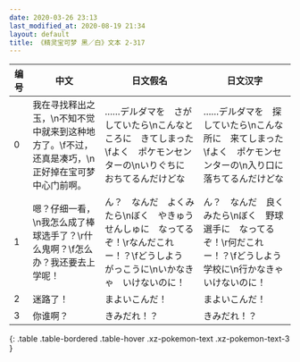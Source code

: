 ```yaml
---
date: 2020-03-26 23:13
last_modified_at: 2020-08-19 21:34
layout: default
title: 《精灵宝可梦 黑／白》文本 2-317
---
```

| 编号 | 中文 | 日文假名 | 日文汉字 |
| ---- | ---- | ---- | --- |
| 0 | 我在寻找释出之玉，\n不知不觉中就来到这种地方了。\f不过，还真是凑巧，\n正好掉在宝可梦中心门前啊。 | ……デルダマを　さがしていたら\nこんなところに　きてしまった\fよく　ポケモンセンターの\nいりぐちに　おちてるんだけどな | ……デルダマを　探していたら\nこんな所に　来てしまった\fよく　ポケモンセンターの\n入り口に　落ちてるんだけどな |
| 1 | 嗯？仔细一看，\n我怎么成了棒球选手了？\r什么鬼啊？\f怎么办？我还要去上学呢！ | ん？　なんだ　よくみたら\nぼく　やきゅうせんしゅに　なってるぞ！\rなんだこれー！？\fどうしよう　がっこうに\nいかなきゃ　いけないのに！ | ん？　なんだ　良くみたら\nぼく　野球選手に　なってるぞ！\r何だこれー！？\fどうしよう　学校に\n行かなきゃ　いけないのに！ |
| 2 | 迷路了！ | まよいこんだ！ | まよいこんだ！ |
| 3 | 你谁啊？ | きみだれ！？ | きみだれ！？ |
{: .table .table-bordered .table-hover .xz-pokemon-text .xz-pokemon-text-3 }